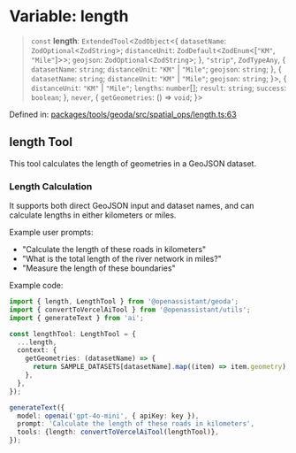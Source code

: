 # Variable: length

> `const` **length**: `ExtendedTool`\<`ZodObject`\<\{ `datasetName`: `ZodOptional`\<`ZodString`\>; `distanceUnit`: `ZodDefault`\<`ZodEnum`\<\[`"KM"`, `"Mile"`\]\>\>; `geojson`: `ZodOptional`\<`ZodString`\>; \}, `"strip"`, `ZodTypeAny`, \{ `datasetName`: `string`; `distanceUnit`: `"KM"` \| `"Mile"`; `geojson`: `string`; \}, \{ `datasetName`: `string`; `distanceUnit`: `"KM"` \| `"Mile"`; `geojson`: `string`; \}\>, \{ `distanceUnit`: `"KM"` \| `"Mile"`; `lengths`: `number`[]; `result`: `string`; `success`: `boolean`; \}, `never`, \{ `getGeometries`: () => `void`; \}\>

Defined in: [packages/tools/geoda/src/spatial\_ops/length.ts:63](https://github.com/GeoDaCenter/openassistant/blob/0a6a7e7306d75a25dc968b3117f04cb7bd613bec/packages/tools/geoda/src/spatial_ops/length.ts#L63)

## length Tool

This tool calculates the length of geometries in a GeoJSON dataset.

### Length Calculation

It supports both direct GeoJSON input and dataset names, and can calculate
lengths in either kilometers or miles.

Example user prompts:
- "Calculate the length of these roads in kilometers"
- "What is the total length of the river network in miles?"
- "Measure the length of these boundaries"

Example code:
```typescript
import { length, LengthTool } from '@openassistant/geoda';
import { convertToVercelAiTool } from '@openassistant/utils';
import { generateText } from 'ai';

const lengthTool: LengthTool = {
  ...length,
  context: {
    getGeometries: (datasetName) => {
      return SAMPLE_DATASETS[datasetName].map((item) => item.geometry);
    },
  },
});

generateText({
  model: openai('gpt-4o-mini', { apiKey: key }),
  prompt: 'Calculate the length of these roads in kilometers',
  tools: {length: convertToVercelAiTool(lengthTool)},
});
```
